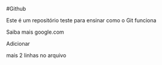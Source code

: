 #Github

Este é um repositório teste para ensinar como o Git funciona

Saiba mais google.com

Adicionar 

mais 2 linhas no arquivo

